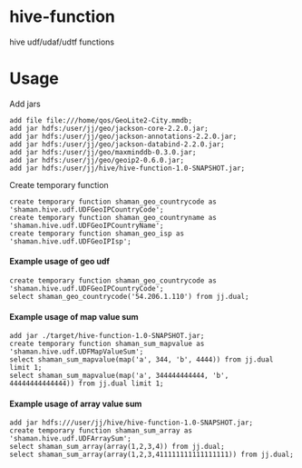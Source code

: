 hive-function
=============

hive udf/udaf/udtf functions

Usage
=
Add jars
````
add file file:///home/qos/GeoLite2-City.mmdb;
add jar hdfs:/user/jj/geo/jackson-core-2.2.0.jar;
add jar hdfs:/user/jj/geo/jackson-annotations-2.2.0.jar;
add jar hdfs:/user/jj/geo/jackson-databind-2.2.0.jar;
add jar hdfs:/user/jj/geo/maxminddb-0.3.0.jar;
add jar hdfs:/user/jj/geo/geoip2-0.6.0.jar;
add jar hdfs:/user/jj/hive/hive-function-1.0-SNAPSHOT.jar;
````

Create temporary function
````
create temporary function shaman_geo_countrycode as 'shaman.hive.udf.UDFGeoIPCountryCode';
create temporary function shaman_geo_countryname as 'shaman.hive.udf.UDFGeoIPCountryName';
create temporary function shaman_geo_isp as 'shaman.hive.udf.UDFGeoIPIsp';
````

#### Example usage of geo udf
````
create temporary function shaman_geo_countrycode as 'shaman.hive.udf.UDFGeoIPCountryCode';
select shaman_geo_countrycode('54.206.1.110') from jj.dual;
````

#### Example usage of map value sum
````
add jar ./target/hive-function-1.0-SNAPSHOT.jar;
create temporary function shaman_sum_mapvalue as 'shaman.hive.udf.UDFMapValueSum';
select shaman_sum_mapvalue(map('a', 344, 'b', 4444)) from jj.dual limit 1;
select shaman_sum_mapvalue(map('a', 344444444444, 'b', 44444444444444)) from jj.dual limit 1;
````

#### Example usage of array value sum
````
add jar hdfs:///user/jj/hive/hive-function-1.0-SNAPSHOT.jar;
create temporary function shaman_sum_array as 'shaman.hive.udf.UDFArraySum';
select shaman_sum_array(array(1,2,3,4)) from jj.dual;
select shaman_sum_array(array(1,2,3,411111111111111111)) from jj.dual;
````